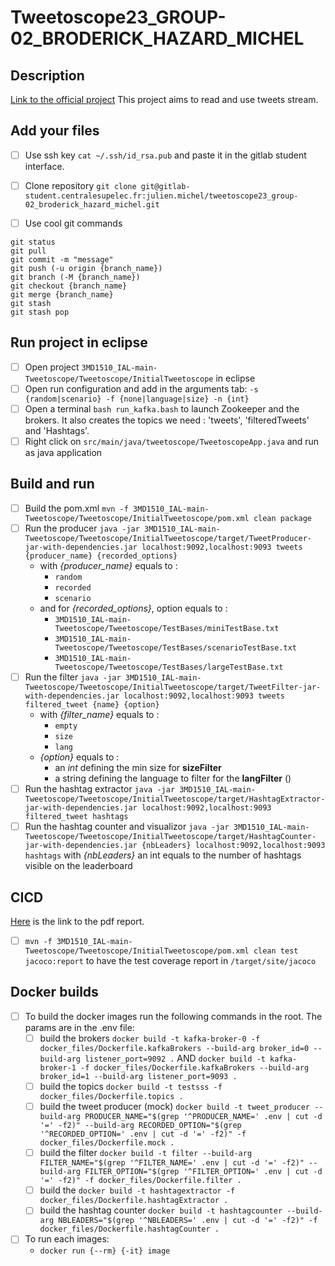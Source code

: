 # Tweetoscope23_GROUP-02_BRODERICK_HAZARD_MICHEL

## Description
[Link to the official project](https://galtier.pages.centralesupelec.fr/3MD1510_IAL/Tweetoscope/Instructions/tweetoscope.html)
This project aims to read and use tweets stream.

## Add your files

- [ ] Use ssh key `cat ~/.ssh/id_rsa.pub` and paste it in the gitlab student interface.
- [ ] Clone repository `git clone git@gitlab-student.centralesupelec.fr:julien.michel/tweetoscope23_group-02_broderick_hazard_michel.git`

- [ ] Use cool git commands
```
git status
git pull
git commit -m "message"
git push (-u origin {branch_name})
git branch (-M {branch_name})
git checkout {branch_name}
git merge {branch_name}
git stash
git stash pop
```

## Run project in eclipse

- [ ] Open project `3MD1510_IAL-main-Tweetoscope/Tweetoscope/InitialTweetoscope` in eclipse
- [ ] Open run configuration and add in the arguments tab: `-s {random|scenario} -f {none|language|size} -n {int}`
- [ ] Open a terminal `bash run_kafka.bash` to launch Zookeeper and the brokers. It also creates the topics we need : 'tweets', 'filteredTweets' and 'Hashtags'.
- [ ] Right click on `src/main/java/tweetoscope/TweetoscopeApp.java` and run as java application

## Build and run
- [ ] Build the pom.xml `mvn -f 3MD1510_IAL-main-Tweetoscope/Tweetoscope/InitialTweetoscope/pom.xml clean package`
- [ ] Run the producer `java -jar 3MD1510_IAL-main-Tweetoscope/Tweetoscope/InitialTweetoscope/target/TweetProducer-jar-with-dependencies.jar localhost:9092,localhost:9093 tweets {producer_name} {recorded_options}`
    -  with _\{producer\_name}_ equals to :
        - `random`
        - `recorded`
        - `scenario`
    - and for _\{recorded\_options}_, option equals to : 
        - `3MD1510_IAL-main-Tweetoscope/Tweetoscope/TestBases/miniTestBase.txt`
        - `3MD1510_IAL-main-Tweetoscope/Tweetoscope/TestBases/scenarioTestBase.txt`
        - `3MD1510_IAL-main-Tweetoscope/Tweetoscope/TestBases/largeTestBase.txt`
- [ ] Run the filter `java -jar 3MD1510_IAL-main-Tweetoscope/Tweetoscope/InitialTweetoscope/target/TweetFilter-jar-with-dependencies.jar localhost:9092,localhost:9093 tweets filtered_tweet {name} {option}` 
    - with _\{filter\_name}_ equals to :
        - `empty`
        - `size`
        - `lang`
    - _\{option}_ equals to :
        - an _int_ defining the min size for **sizeFilter**
        - a string defining the language to filter for the **langFilter** ()
- [ ] Run the hashtag extractor `java -jar 3MD1510_IAL-main-Tweetoscope/Tweetoscope/InitialTweetoscope/target/HashtagExtractor-jar-with-dependencies.jar localhost:9092,localhost:9093 filtered_tweet hashtags`
- [ ] Run the hashtag counter and visualizor `java -jar 3MD1510_IAL-main-Tweetoscope/Tweetoscope/InitialTweetoscope/target/HashtagCounter-jar-with-dependencies.jar {nbLeaders} localhost:9092,localhost:9093 hashtags` with _{nbLeaders}_ an int equals to the number of hashtags visible on the leaderboard

## CICD

[Here](https://www.youtube.com/watch?v=dQw4w9WgXcQ) is the link to the pdf report.

- [ ] `mvn -f 3MD1510_IAL-main-Tweetoscope/Tweetoscope/InitialTweetoscope/pom.xml clean test jacoco:report` to have the test coverage report in `/target/site/jacoco`

## Docker builds

- [ ] To build the docker images run the following commands in the root. The params are in the .env file:
    - [ ] build the brokers `docker build -t kafka-broker-0 -f docker_files/Dockerfile.kafkaBrokers --build-arg broker_id=0 --build-arg listener_port=9092 .` AND `docker build -t kafka-broker-1 -f docker_files/Dockerfile.kafkaBrokers --build-arg broker_id=1 --build-arg listener_port=9093 .`
    - [ ] build the topics `docker build -t testsss -f docker_files/Dockerfile.topics .`
    - [ ] build the tweet producer (mock) `docker build -t tweet_producer --build-arg PRODUCER_NAME="$(grep '^PRODUCER_NAME=' .env | cut -d '=' -f2)" --build-arg RECORDED_OPTION="$(grep '^RECORDED_OPTION=' .env | cut -d '=' -f2)" -f docker_files/Dockerfile.mock .`
    - [ ] build the filter `docker build -t filter --build-arg FILTER_NAME="$(grep '^FILTER_NAME=' .env | cut -d '=' -f2)" --build-arg FILTER_OPTION="$(grep '^FILTER_OPTION=' .env | cut -d '=' -f2)" -f docker_files/Dockerfile.filter .`
    - [ ] build the `docker build -t hashtagextractor -f docker_files/Dockerfile.hashtagExtractor .`
    - [ ] build the hashtag counter `docker build -t hashtagcounter --build-arg NBLEADERS="$(grep '^NBLEADERS=' .env | cut -d '=' -f2)" -f docker_files/Dockerfile.hashtagCounter .`
- [ ] To run each images:
    - `docker run {--rm} {-it} image`

